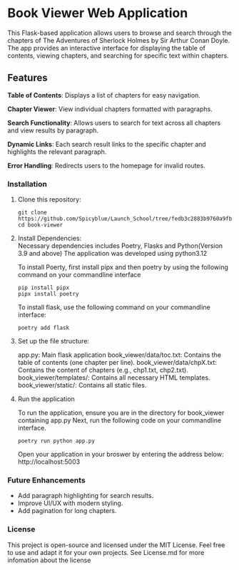 # Book Viewer Web Application

This Flask-based application allows users to browse and search through the chapters of The Adventures of Sherlock Holmes by Sir Arthur Conan Doyle. The app provides an interactive interface for displaying the table of contents, viewing chapters, and searching for specific text within chapters.

## Features

**Table of Contents**: Displays a list of chapters for easy navigation.  

**Chapter Viewer**: View individual chapters formatted with paragraphs.  

**Search Functionality**: Allows users to search for text across all chapters and view results by paragraph.  

**Dynamic Links**: Each search result links to the specific chapter and highlights the relevant paragraph.  

**Error Handling**:
Redirects users to the homepage for invalid routes.

### Installation

1. Clone this repository:

    ```console
    git clone https://github.com/Spicyblue/Launch_School/tree/fedb3c2883b9760a9fb64f087ad31f1b5e53474b/PY_175/book_viewer_starter
    cd book-viewer
    ```

2. Install Dependencies:  
    Necessary dependencies includes Poetry, Flasks and Python(Version 3.9 and above) The application was developed using python3.12

    To install Poerty, first install pipx and then poetry by using the following command on your commandline interface

    ```console
    pip install pipx
    pipx install poetry
    ```

    To install flask, use the following command on your commandline interface:

    ```console
    poetry add flask
    ```

3. Set up the file structure:

    app.py: Main flask application
    book_viewer/data/toc.txt: Contains the table of contents (one chapter per line).
    book_viewer/data/chpX.txt: Contains the content of chapters (e.g., chp1.txt, chp2.txt).
    book_viewer/templates/: Contains all necessary HTML templates.
    book_viewer/static/: Contains all static files.

4. Run the application

    To run the application, ensure you are in the directory for book_viewer containing app.py
    Next, run the following code on your commandline interface.

    ```console
    poetry run python app.py
    ````

    Open your application in your broswer by entering the address below:
    http://localhost:5003

### Future Enhancements

- Add paragraph highlighting for search results.
- Improve UI/UX with modern styling.
- Add pagination for long chapters.

### License

This project is open-source and licensed under the MIT License. Feel free to use and adapt it for your own projects. See License.md for more infomation about the license
